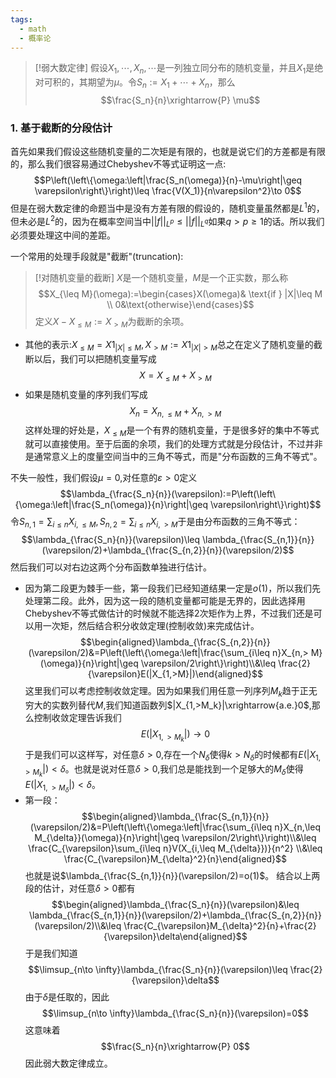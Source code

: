 ```yaml
---
tags:
  - math
  - 概率论
---
```


> [!弱大数定律]
> 假设$X_1,\cdots,X_n,\cdots$是一列独立同分布的随机变量，并且$X_1$是绝对可积的，其期望为$\mu$。令$S_n:=X_1+\cdots+X_n$，那么$$\frac{S_n}{n}\xrightarrow{P} \mu$$

### 1. 基于截断的分段估计

首先如果我们假设这些随机变量的二次矩是有限的，也就是说它们的方差都是有限的，那么我们很容易通过Chebyshev不等式证明这一点:$$P\left(\left\{\omega:\left|\frac{S_n(\omega)}{n}-\mu\right|\geq \varepsilon\right\}\right)\leq \frac{V(X_1)}{n\varepsilon^2}\to 0$$但是在弱大数定律的命题当中是没有方差有限的假设的，随机变量虽然都是$L^1$的，但未必是$L^2$的，因为在概率空间当中$||f||_{L^p}\leq||f||_{L^q}$如果$q>p\geq 1$的话。所以我们必须要处理这中间的差距。

一个常用的处理手段就是"截断"(truncation):

> [!对随机变量的截断]
> $X$是一个随机变量，$M$是一个正实数，那么称$$X_{\leq M}(\omega):=\begin{cases}X(\omega)& \text{if } |X|\leq M \\ 0&\text{otherwise}\end{cases}$$定义$X-X_{\leq M}:=X_{>M}$为截断的余项。

* 其他的表示:$X_{\leq M}=X1_{|X|\leq M},X_{>M}:=X1_{|X|> M}$总之在定义了随机变量的截断以后，我们可以把随机变量写成$$X=X_{\leq M}+X_{>M}$$
* 如果是随机变量的序列我们写成$$X_n=X_{n,\leq M}+X_{n,> M}$$
这样处理的好处是，$X_{\leq M}$是一个有界的随机变量，于是很多好的集中不等式就可以直接使用。至于后面的余项，我们的处理方式就是分段估计，不过并非是通常意义上的度量空间当中的三角不等式，而是"分布函数的三角不等式"。

不失一般性，我们假设$\mu=0$,对任意的$\varepsilon>0$定义$$\lambda_{\frac{S_n}{n}}(\varepsilon):=P\left(\left\{\omega:\left|\frac{S_n(\omega)}{n}\right|\geq \varepsilon\right\}\right)$$令$S_{n,1}=\sum_{i\leq n}X_{i,\leq M},S_{n,2}=\sum_{i\leq n}X_{i,> M}$于是由分布函数的三角不等式：$$\lambda_{\frac{S_n}{n}}(\varepsilon)\leq \lambda_{\frac{S_{n,1}}{n}}(\varepsilon/2)+\lambda_{\frac{S_{n,2}}{n}}(\varepsilon/2)$$然后我们可以对右边这两个分布函数单独进行估计。

* 因为第二段更为棘手一些，第一段我们已经知道结果一定是$o(1)$，所以我们先处理第二段。此外，因为这一段的随机变量都可能是无界的，因此选择用Chebyshev不等式做估计的时候就不能选择2次矩作为上界，不过我们还是可以用一次矩，然后结合积分收敛定理(控制收敛)来完成估计。$$\begin{aligned}\lambda_{\frac{S_{n,2}}{n}}(\varepsilon/2)&=P\left(\left\{\omega:\left|\frac{\sum_{i\leq n}X_{n,> M}(\omega)}{n}\right|\geq \varepsilon/2\right\}\right)\\&\leq \frac{2}{\varepsilon}E(|X_{1,>M}|)\end{aligned}$$这里我们可以考虑控制收敛定理。因为如果我们用任意一列序列$M_k$趋于正无穷大的实数列替代$M$,我们知道函数列$|X_{1,>M_k}|\xrightarrow{a.e.}0$,那么控制收敛定理告诉我们$$E(|X_{1,>M_k}|)\to 0$$于是我们可以这样写，对任意$\delta>0$,存在一个$N_{\delta}$使得$k>N_{\delta}$的时候都有$E(|X_{1,>M_k}|)<\delta$。也就是说对任意$\delta>0$,我们总是能找到一个足够大的$M_{\delta}$使得$E(|X_{1,>M_{\delta}}|)<\delta$。
* 第一段：$$\begin{aligned}\lambda_{\frac{S_{n,1}}{n}}(\varepsilon/2)&=P\left(\left\{\omega:\left|\frac{\sum_{i\leq n}X_{n,\leq M_{\delta}}(\omega)}{n}\right|\geq \varepsilon/2\right\}\right)\\&\leq \frac{C_{\varepsilon}\sum_{i\leq n}V(X_{i,\leq M_{\delta}})}{n^2} \\&\leq \frac{C_{\varepsilon}M_{\delta}^2}{n}\end{aligned}$$也就是说$\lambda_{\frac{S_{n,1}}{n}}(\varepsilon/2)=o(1)$。
结合以上两段的估计，对任意$\delta>0$都有$$\begin{aligned}\lambda_{\frac{S_n}{n}}(\varepsilon)&\leq \lambda_{\frac{S_{n,1}}{n}}(\varepsilon/2)+\lambda_{\frac{S_{n,2}}{n}}(\varepsilon/2)\\&\leq \frac{C_{\varepsilon}M_{\delta}^2}{n}+\frac{2}{\varepsilon}\delta\end{aligned}$$于是我们知道$$\limsup_{n\to \infty}\lambda_{\frac{S_n}{n}}(\varepsilon)\leq \frac{2}{\varepsilon}\delta$$由于$\delta$是任取的，因此$$\limsup_{n\to \infty}\lambda_{\frac{S_n}{n}}(\varepsilon)=0$$这意味着$$\frac{S_n}{n}\xrightarrow{P} 0$$因此弱大数定律成立。
